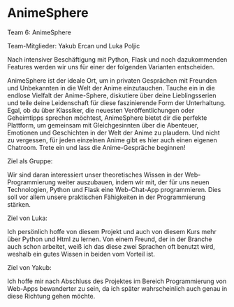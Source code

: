 # AnimeSphere
Team 6: AnimeSphere 

Team-Mitglieder: Yakub Ercan und Luka Poljic 

 

Nach intensiver Beschäftigung mit Python, Flask und noch dazukommenden Features werden wir uns für einer der folgenden Varianten entscheiden. 

AnimeSphere ist der ideale Ort, um in privaten Gesprächen mit Freunden und Unbekannten in die Welt der Anime einzutauchen. Tauche ein in die endlose Vielfalt der Anime-Sphere, diskutiere über deine Lieblingsserien und teile deine Leidenschaft für diese faszinierende Form der Unterhaltung. Egal, ob du über Klassiker, die neuesten Veröffentlichungen oder Geheimtipps sprechen möchtest, AnimeSphere bietet dir die perfekte Plattform, um gemeinsam mit Gleichgesinnten über die Abenteuer, Emotionen und Geschichten in der Welt der Anime zu plaudern. Und nicht zu vergessen, für jeden einzelnen Anime gibt es hier auch einen eigenen Chatroom. Trete ein und lass die Anime-Gespräche beginnen! 


Ziel als Gruppe: 

Wir sind daran interessiert unser theoretisches Wissen in der Web-Programmierung weiter auszubauen, indem wir mit, der für uns neuen Technologien, Python und Flask eine Web-Chat-App programmieren. Dies soll vor allem unsere praktischen Fähigkeiten in der Programmierung stärken. 

 

Ziel von Luka: 

Ich persönlich hoffe von diesem Projekt und auch von diesem Kurs mehr über Python und Html zu lernen. Von einem Freund, der in der Branche auch schon arbeitet, weiß ich das diese zwei Sprachen oft benutzt wird, weshalb ein gutes Wissen in beiden vom Vorteil ist. 

Ziel von Yakub: 

Ich hoffe mir nach Abschluss des Projektes im Bereich Programmierung von Web-Apps bewanderter zu sein, da ich später wahrscheinlich auch genau in diese Richtung gehen möchte.  


